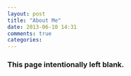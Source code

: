 ```yaml
---
layout: post
title: "About Me"
date: 2013-06-10 14:31
comments: true
categories: 
---
```


### This page intentionally left blank.
